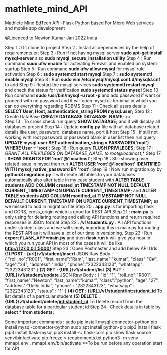 # mathlete_mind_API
Mathlete Mind EdTech API : Flask Python based For Micro Web services and mobile app development

@Licenced to Newton Kumar Jan 2022 India

Step 1 : Git clone to project
Step 2 : Install all dependecies by the help of requirements.txt
Step 3 : Run if not having mysql server **sudo apt-get install mysql-server** also **sudo mysql_secure_installation utility**
Step 4 : Run command **sudo ufw enable** for activating Firewall and enabled on system startup
Step 5 : Run command **sudo ufw allow mysql** for mysql rule activation
Step 6 : **sudo systemctl start mysql**
Step 7 : **sudo systemctl enable mysql**
Step 8 : Run **sudo vim /etc/mysql/mysql.conf.d/mysqld.cnf** to add 
Step 9 : Restart the mysql services **sudo systemctl restart mysql** and check the status for verification **sudo systemctl status mysql**
Step 10 : Run command **sudo /usr/bin/mysql -u root -p** and add password if want or proceed with no password and it will open mysql cli terminal in which you can do everything regarding RDBMS
Step 11 : Check all users details **SELECT User, Host, authentication_string FROM mysql.user;**
Step 12 : Create DataBase **CREATE DATABASE DATABASE_NAME;** >>  
Step 13 : To cross check run query **SHOW DATABASE;** and it will display all databases present
Step 14 : Update **config.py** file with all database related details like user, password, database name, port & host
Step 15 : If still not working with root password or password blank in user list then run query **UPDATE mysql.user SET authentication_string = PASSWORD('root') WHERE User = 'root'**;
Step 16 : Run query **FLUSH PRIVILEGES;**
Step 17 : **GRANT ALL PRIVILEGES ON DATABASE_NAME.* to root@localhost;**
Step 17 : **SHOW GRANTS FOR 'root'@'localhost';**
Step 18 : Still showing user related issue in mysql then run **ALTER USER 'root'@'localhost' IDENTIFIED WITH mysql_native_password BY 'root';**
Step 19 : Now run migration.py by **python3 migration.py** it will create all tables to your databases automatically also alter table in my case student with **ALTER TABLE students ADD COLUMN created_at TIMESTAMP NOT NULL DEFAULT CURRENT_TIMESTAMP ON UPDATE CURRENT_TIMESTAMP;** and **ALTER TABLE students ADD COLUMN modified_at TIMESTAMP NOT NULL DEFAULT CURRENT_TIMESTAMP ON UPDATE CURRENT_TIMESTAMP;** as we missed to add in migration file
Step 20 : **app.py** is for importing flask and CORS, cross_origin which is good for REST API
Step 21 : **main.py** is only using for delaring routing and calling API functions and return required responses in JSON format
Step 22 : **/v1/students.py** : All API functions under student class and we will simply importing this in main.py for routing the REST API as it will save a lot of our time in versioning.
Step 23 : Run **export FLASK_APP=main.py** and then **flask run** it will give you host in which you run your API in most of the cases it will be like **http://127.0.0.1:5000/**
Step 23 : Open Postmaster and add below API Urls
  **(1) POST : {url}/v1/student/insert**
      JSON Raw Body : 	
        {
          "roll_no":"R001",
          "first_name":"Ram",
          "last_name":"kumar",
          "class":"C#",
          "age":"24",
          "address":"India",
          "phone":"2322343123",
          "whatsapp": "2322343123"
        }
    **(2) GET : {URL}/v1/student/list**
    **(3) PUT : {URL}/v1/student/update**
      JSON Raw Body : 
        	{
            "id":"1",
            "roll_no":"R001",
            "first_name":"Newton",
            "last_name":"kumar",
            "class":"python",
            "age":"27",
            "address":"Delhi India",
            "phone" : "2322343123",
            "whatsapp" : "2322343123",
            "status" : "1"
          }
    **(4) GET : {URL}/v1/student/<int:student_id>** 
      To list details of a particular student
    **(5) DELETE : {URL}/v1/student/delete/<int:student_id>** 
      To Delete record from the database table for a particular student id
Step 24 : Check details in table by **select * from students;**

Some important commands : 
sudo pip install mysql-connector-python
pip install mysql-connector-python
sudo apt install python-pip
pip3 install flask
pip3 install flask-mysql
pip3 install -U flask-cors
pip show flask
source venv/bin/activate
pip freeze > requirements.txt
python3 -m venv mmapi_env 
. mmapi_env/bin/activate **To be run before any operation start for API

